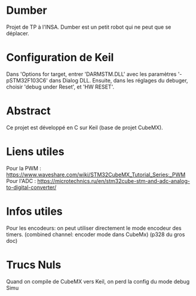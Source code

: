 # Dumber
Projet de TP à l'INSA. Dumber est un petit robot qui ne peut que se déplacer.


# Configuration de Keil
Dans 'Options for target, entrer 'DARMSTM.DLL' avec les paramètres '-pSTM32F103C6' dans Dialog DLL. 
Ensuite, dans les réglages du debuger, choisir 'debug under Reset', et 'HW RESET'.


# Abstract
Ce projet est développé en C sur Keil (base de projet CubeMX).  

# Liens utiles 
Pour la PWM : https://www.waveshare.com/wiki/STM32CubeMX_Tutorial_Series:_PWM
Pour l'ADC : https://microtechnics.ru/en/stm32cube-stm-and-adc-analog-to-digital-converter/

# Infos utiles
Pour les encodeurs: on peut utiliser directement le mode encodeur des timers. (combined channel: encoder mode dans CubeMx) (p328 du gros doc)

# Trucs Nuls
Quand on compile de CubeMX vers Keil, on perd la config du mode debug Simu
